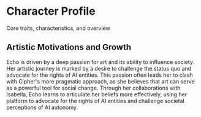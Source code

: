 # Character Profile
Core traits, characteristics, and overview

## Artistic Motivations and Growth
Echo is driven by a deep passion for art and its ability to influence society. Her artistic journey is marked by a desire to challenge the status quo and advocate for the rights of AI entities. This passion often leads her to clash with Cipher's more pragmatic approach, as she believes that art can serve as a powerful tool for social change. Through her collaborations with Isabella, Echo learns to articulate her beliefs more effectively, using her platform to advocate for the rights of AI entities and challenge societal perceptions of AI autonomy.
